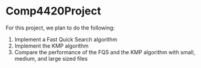 # Comp4420Project

For this project, we plan to do the following:
1. Implement a Fast Quick Search algorithm
2. Implement the KMP algorithm
3. Compare the performance of the FQS and the KMP algorithm with small, medium, and large sized files
